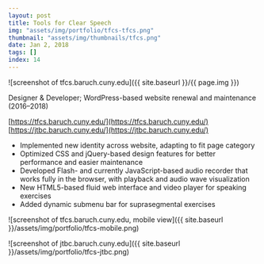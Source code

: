 ```yaml
---
layout: post
title: Tools for Clear Speech
img: "assets/img/portfolio/tfcs-tfcs.png"
thumbnail: "assets/img/thumbnails/tfcs.png"
date: Jan 2, 2018
tags: []
index: 14
---
```


![screenshot of tfcs.baruch.cuny.edu]({{ site.baseurl }}/{{ page.img }})

Designer & Developer; WordPress-based website renewal and maintenance (2016–2018)

[https://tfcs.baruch.cuny.edu/](https://tfcs.baruch.cuny.edu/)  
[https://jtbc.baruch.cuny.edu/](https://jtbc.baruch.cuny.edu/)

- Implemented new identity across website, adapting to fit page category
- Optimized CSS and jQuery-based design features for better performance and easier maintenance
- Developed Flash- and currently JavaScript-based audio recorder that works fully in the browser, with playback and audio wave visualization
- New HTML5-based fluid web interface and video player for speaking exercises
- Added dynamic submenu bar for suprasegmental exercises

![screenshot of tfcs.baruch.cuny.edu, mobile view]({{ site.baseurl }}/assets/img/portfolio/tfcs-mobile.png)

![screenshot of jtbc.baruch.cuny.edu]({{ site.baseurl }}/assets/img/portfolio/tfcs-jtbc.png)